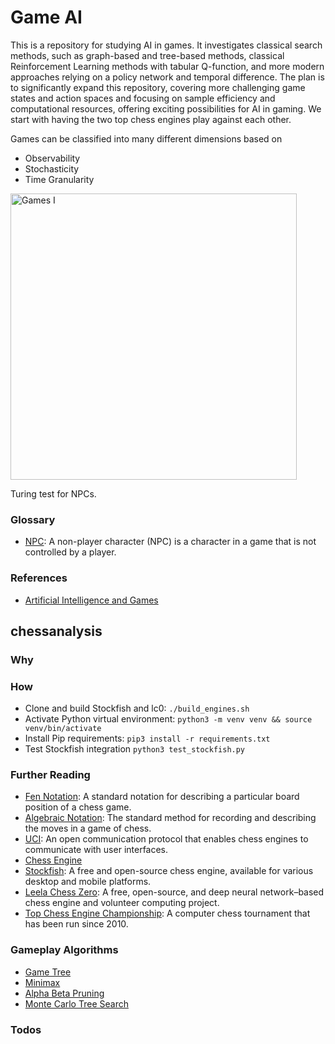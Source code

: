# Game AI
This is a repository for studying AI in games.
It investigates classical search methods, such as graph-based and tree-based methods, classical Reinforcement Learning methods with tabular Q-function, and more modern approaches relying on a policy network and temporal difference.
The plan is to significantly expand this repository, covering more challenging game states and action spaces and focusing on sample efficiency and computational resources, offering exciting possibilities for AI in gaming.
We start with having the two top chess engines play against each other.

Games can be classified into many different dimensions based on
 - Observability
 - Stochasticity
 - Time Granularity
<img width="458" alt="Games I" src="https://github.com/user-attachments/assets/6d388b66-1e0b-4657-9d17-e4603e21968a">


Turing test for NPCs.

### Glossary
- [NPC](https://en.wikipedia.org/wiki/Non-player_character): A non-player character (NPC) is a character in a game that is not controlled by a player. 

### References
- [Artificial Intelligence and Games](https://gameaibook.org/book.pdf)

## chessanalysis
### Why

### How
- Clone and build Stockfish and lc0: `./build_engines.sh`
- Activate Python virtual environment: `python3 -m venv venv && source venv/bin/activate`
- Install Pip requirements: `pip3 install -r requirements.txt`
- Test Stockfish integration `python3 test_stockfish.py`

### Further Reading
- [Fen Notation](https://en.wikipedia.org/wiki/Forsyth%E2%80%93Edwards_Notation): A standard notation for describing a particular board position of a chess game.
- [Algebraic Notation](https://en.wikipedia.org/wiki/Algebraic_notation_(chess)): The standard method for recording and describing the moves in a game of chess. 
- [UCI](https://en.wikipedia.org/wiki/Universal_Chess_Interface): An open communication protocol that enables chess engines to communicate with user interfaces.
- [Chess Engine](https://en.wikipedia.org/wiki/Chess_engine)
- [Stockfish](https://en.wikipedia.org/wiki/Stockfish_(chess)): A free and open-source chess engine, available for various desktop and mobile platforms. 
- [Leela Chess Zero](https://en.wikipedia.org/wiki/Leela_Chess_Zero): A free, open-source, and deep neural network–based chess engine and volunteer computing project.
- [Top Chess Engine Championship](https://en.wikipedia.org/wiki/Top_Chess_Engine_Championship): A computer chess tournament that has been run since 2010.
### Gameplay Algorithms
- [Game Tree](https://en.wikipedia.org/wiki/Game_tree)
- [Minimax](https://en.wikipedia.org/wiki/Minimax)
- [Alpha Beta Pruning](https://en.wikipedia.org/wiki/Alpha%E2%80%93beta_pruning)
- [Monte Carlo Tree Search](https://github.com/shehio/monte-carlo-tree-search)

### Todos
